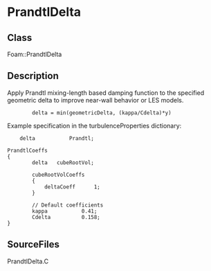 # PrandtlDelta 
## Class
Foam::PrandtlDelta

## Description
Apply Prandtl mixing-length based damping function to the specified
geometric delta to improve near-wall behavior or LES models.

```
        delta = min(geometricDelta, (kappa/Cdelta)*y)
```

Example specification in the turbulenceProperties dictionary:
```
    delta           Prandtl;

PrandtlCoeffs
{
        delta   cubeRootVol;

        cubeRootVolCoeffs
        {
            deltaCoeff      1;
        }

        // Default coefficients
        kappa           0.41;
        Cdelta          0.158;
}
```

## SourceFiles
PrandtlDelta.C


